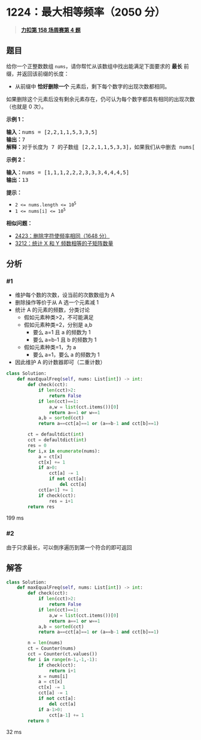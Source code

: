 # 1224：最大相等频率（2050 分）


> <u>**[力扣第 158 场周赛第 4 题](https://leetcode.cn/problems/maximum-equal-frequency/)**</u>

## 题目

<p>给你一个正整数数组 <code>nums</code>，请你帮忙从该数组中找出能满足下面要求的 <strong>最长</strong> 前缀，并返回该前缀的长度：</p>

<ul>
<li>从前缀中 <strong>恰好删除一个</strong> 元素后，剩下每个数字的出现次数都相同。</li>
</ul>

<p>如果删除这个元素后没有剩余元素存在，仍可认为每个数字都具有相同的出现次数（也就是 0 次）。</p>



<p><strong>示例 1：</strong></p>

<pre>
<strong>输入：</strong>nums = [2,2,1,1,5,3,3,5]
<strong>输出：</strong>7
<strong>解释：</strong>对于长度为 7 的子数组 [2,2,1,1,5,3,3]，如果我们从中删去 nums[4] = 5，就可以得到 [2,2,1,1,3,3]，里面每个数字都出现了两次。
</pre>

<p><strong>示例 2：</strong></p>

<pre>
<strong>输入：</strong>nums = [1,1,1,2,2,2,3,3,3,4,4,4,5]
<strong>输出：</strong>13
</pre>



<p><strong>提示：</strong></p>

<ul>
<li><code>2 &lt;= nums.length &lt;= 10<sup>5</sup></code></li>
<li><code>1 &lt;= nums[i] &lt;= 10<sup>5</sup></code></li>
</ul>


**相似问题：**
- [2423：删除字符使频率相同（1648 分）](/leetcode/2423)
- [3212：统计 X 和 Y 频数相等的子矩阵数量](/leetcode/3212)


## 分析

### #1

- 维护每个数的次数，设当前的次数数组为 A
- 删除操作等价于从 A 选一个元素减 1
- 统计 A 的元素的频数，分类讨论
	- 假如元素种类>2，不可能满足
	- 假如元素种类=2，分别是 a,b
		- 要么 a=1 且 a 的频数为 1
		- 要么 a=b-1 且 b 的频数为 1
	- 假如元素种类=1，为 a
		- 要么 a=1，要么 a 的频数为 1
- 因此维护 A 的计数器即可（二重计数）

```python
class Solution:
    def maxEqualFreq(self, nums: List[int]) -> int:
        def check(cct):
            if len(cct)>2:
                return False
            if len(cct)==1:
                a,w = list(cct.items())[0]
                return a==1 or w==1
            a,b = sorted(cct)
            return a==cct[a]==1 or (a==b-1 and cct[b]==1)

        ct = defaultdict(int)
        cct = defaultdict(int)
        res = 0
        for i,x in enumerate(nums):
            a = ct[x]
            ct[x] += 1
            if a>0:
                cct[a] -= 1
                if not cct[a]:
                    del cct[a]
            cct[a+1] += 1
            if check(cct):
                res = i+1
        return res
```
199 ms

### #2

由于只求最长，可以倒序遍历到第一个符合的即可返回

## 解答

```python
class Solution:
    def maxEqualFreq(self, nums: List[int]) -> int:
        def check(cct):
            if len(cct)>2:
                return False
            if len(cct)==1:
                a,w = list(cct.items())[0]
                return a==1 or w==1
            a,b = sorted(cct)
            return a==cct[a]==1 or (a==b-1 and cct[b]==1)

        n = len(nums)
        ct = Counter(nums)
        cct = Counter(ct.values())
        for i in range(n-1,-1,-1):
            if check(cct):
                return i+1
            x = nums[i]
            a = ct[x]
            ct[x] -= 1
            cct[a] -= 1
            if not cct[a]:
                del cct[a]
            if a-1>0:
                cct[a-1] += 1
        return 0
```
32 ms

